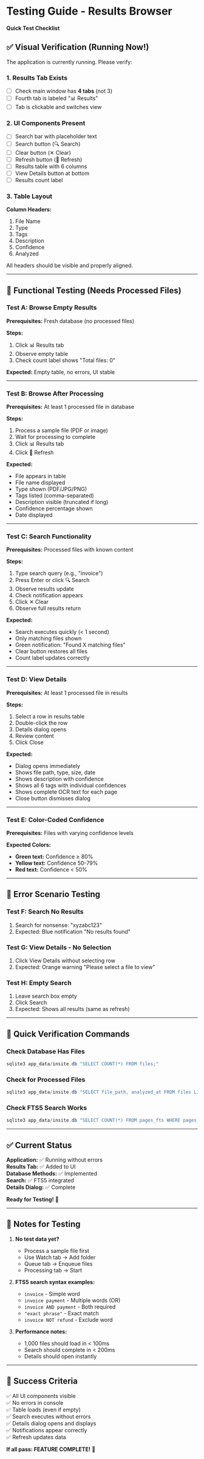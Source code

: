 # Testing Guide - Results Browser

**Quick Test Checklist**

## ✅ Visual Verification (Running Now!)

The application is currently running. Please verify:

### 1. Results Tab Exists
- [ ] Check main window has **4 tabs** (not 3)
- [ ] Fourth tab is labeled "📊 Results"
- [ ] Tab is clickable and switches view

### 2. UI Components Present
- [ ] Search bar with placeholder text
- [ ] Search button (🔍 Search)
- [ ] Clear button (✕ Clear)
- [ ] Refresh button (🔄 Refresh)
- [ ] Results table with 6 columns
- [ ] View Details button at bottom
- [ ] Results count label

### 3. Table Layout
**Column Headers:**
1. File Name
2. Type  
3. Tags
4. Description
5. Confidence
6. Analyzed

All headers should be visible and properly aligned.

---

## 🧪 Functional Testing (Needs Processed Files)

### Test A: Browse Empty Results
**Prerequisites:** Fresh database (no processed files)

**Steps:**
1. Click 📊 Results tab
2. Observe empty table
3. Check count label shows "Total files: 0"

**Expected:** Empty table, no errors, UI stable

---

### Test B: Browse After Processing
**Prerequisites:** At least 1 processed file in database

**Steps:**
1. Process a sample file (PDF or image)
2. Wait for processing to complete
3. Click 📊 Results tab
4. Click 🔄 Refresh

**Expected:** 
- File appears in table
- File name displayed
- Type shown (PDF/JPG/PNG)
- Tags listed (comma-separated)
- Description visible (truncated if long)
- Confidence percentage shown
- Date displayed

---

### Test C: Search Functionality
**Prerequisites:** Processed files with known content

**Steps:**
1. Type search query (e.g., "invoice")
2. Press Enter or click 🔍 Search
3. Observe results update
4. Check notification appears
5. Click ✕ Clear
6. Observe full results return

**Expected:**
- Search executes quickly (< 1 second)
- Only matching files shown
- Green notification: "Found X matching files"
- Clear button restores all files
- Count label updates correctly

---

### Test D: View Details
**Prerequisites:** At least 1 processed file in results

**Steps:**
1. Select a row in results table
2. Double-click the row
3. Details dialog opens
4. Review content
5. Click Close

**Expected:**
- Dialog opens immediately
- Shows file path, type, size, date
- Shows description with confidence
- Shows all 6 tags with individual confidences
- Shows complete OCR text for each page
- Close button dismisses dialog

---

### Test E: Color-Coded Confidence
**Prerequisites:** Files with varying confidence levels

**Expected Colors:**
- **Green text:** Confidence ≥ 80%
- **Yellow text:** Confidence 50-79%
- **Red text:** Confidence < 50%

---

## 🐛 Error Scenario Testing

### Test F: Search No Results
1. Search for nonsense: "xyzabc123"
2. Expected: Blue notification "No results found"

### Test G: View Details - No Selection
1. Click View Details without selecting row
2. Expected: Orange warning "Please select a file to view"

### Test H: Empty Search
1. Leave search box empty
2. Click Search
3. Expected: Shows all results (same as refresh)

---

## 🚀 Quick Verification Commands

### Check Database Has Files
```powershell
sqlite3 app_data/insite.db "SELECT COUNT(*) FROM files;"
```

### Check for Processed Files
```powershell
sqlite3 app_data/insite.db "SELECT file_path, analyzed_at FROM files LIMIT 5;"
```

### Check FTS5 Search Works
```powershell
sqlite3 app_data/insite.db "SELECT COUNT(*) FROM pages_fts WHERE pages_fts MATCH 'test';"
```

---

## ✅ Current Status

**Application:** ✅ Running without errors  
**Results Tab:** ✅ Added to UI  
**Database Methods:** ✅ Implemented  
**Search:** ✅ FTS5 integrated  
**Details Dialog:** ✅ Complete  

**Ready for Testing!** 🎉

---

## 📝 Notes for Testing

1. **No test data yet?** 
   - Process a sample file first
   - Use Watch tab → Add folder
   - Queue tab → Enqueue files
   - Processing tab → Start

2. **FTS5 search syntax examples:**
   - `invoice` - Simple word
   - `invoice payment` - Multiple words (OR)
   - `invoice AND payment` - Both required
   - `"exact phrase"` - Exact match
   - `invoice NOT refund` - Exclude word

3. **Performance notes:**
   - 1,000 files should load in < 100ms
   - Search should complete in < 200ms
   - Details should open instantly

---

## 🎯 Success Criteria

✅ All UI components visible  
✅ No errors in console  
✅ Table loads (even if empty)  
✅ Search executes without errors  
✅ Details dialog opens and displays  
✅ Notifications appear correctly  
✅ Refresh updates data  

**If all pass: FEATURE COMPLETE!** 🚀
